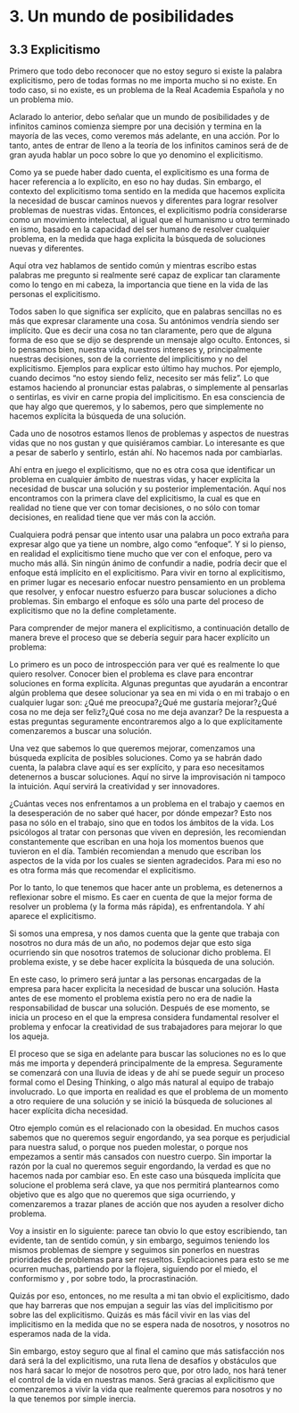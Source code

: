 # 3. Un mundo de posibilidades


## 3.3 Explicitismo

Primero que todo debo reconocer que no estoy seguro si existe la palabra explicitismo, pero de todas formas no me importa mucho si no existe. En todo caso, si no existe, es un problema de la Real Academia Española y no un problema mio.

Aclarado lo anterior, debo señalar que un mundo de posibilidades y de infinitos caminos comienza siempre por una decisión y termina en la mayoría de las veces, como veremos más adelante, en una acción. Por lo tanto, antes de entrar de lleno a la teoría de los infinitos caminos será de de gran ayuda hablar un poco sobre lo que yo denomino el explicitismo.

Como ya se puede haber dado cuenta, el explicitismo es una forma de hacer referencia a lo explícito, en eso no hay dudas. Sin embargo, el contexto del explicitismo toma sentido en la medida que hacemos explicita la necesidad de buscar caminos nuevos y diferentes para lograr resolver problemas de nuestras vidas. Entonces, el explicitismo podría considerarse como un movimiento intelectual, al igual que el humanismo u otro terminado en ismo, basado en la capacidad del ser humano de resolver cualquier problema, en la medida que haga explicita la búsqueda de soluciones nuevas y diferentes.

Aquí otra vez hablamos de sentido común y mientras escribo estas palabras me pregunto si realmente seré capaz de explicar tan claramente como lo tengo en mi cabeza, la importancia que tiene en la vida de las personas el explicitismo. 

Todos saben lo que significa ser explícito, que en palabras sencillas no es más que expresar claramente una cosa. Su antónimos vendría siendo ser implícito. Que es decir una cosa no tan claramente, pero que de alguna forma de eso que se dijo se desprende un mensaje algo oculto. Entonces, si lo pensamos bien, nuestra vida, nuestros intereses y, principalmente nuestras decisiones, son de la corriente del implicitismo y no del explicitismo. Ejemplos para explicar esto último hay muchos. Por ejemplo, cuando decimos “no estoy siendo feliz, necesito ser más feliz”. Lo que estamos haciendo al pronunciar estas palabras, o simplemente al pensarlas o sentirlas, es vivir en carne propia del implicitismo. En esa consciencia de que hay algo que queremos, y lo sabemos, pero que simplemente no hacemos explícita la búsqueda de una solución.

Cada uno de nosotros estamos llenos de problemas y aspectos de nuestras vidas que no nos gustan y que quisiéramos cambiar. Lo interesante es que a pesar de saberlo y sentirlo, están ahí. No hacemos nada por cambiarlas.

Ahí entra en juego el explicitismo, que no es otra cosa que identificar un problema en cualquier ámbito de nuestras vidas, y hacer explícita la necesidad de buscar una solución y su posterior implementación. Aquí nos encontramos con la primera clave del explicitismo, la cual es que en realidad no tiene que ver con tomar decisiones, o no sólo con tomar decisiones, en realidad tiene que ver más con la acción.

Cualquiera podrá pensar que intento usar una palabra un poco extraña para expresar algo que ya tiene un nombre, algo como “enfoque”. Y si lo pienso, en realidad el explicitismo tiene mucho que ver con el enfoque, pero va mucho más allá. Sin ningún ánimo de confundir a nadie, podría decir que el enfoque está implícito en el explicitismo. Para vivir en torno al explicitismo, en primer lugar es necesario enfocar nuestro pensamiento en un problema que resolver, y enfocar nuestro esfuerzo para buscar soluciones a dicho problemas. Sin embargo el enfoque es sólo una parte del proceso de explicitismo que no la define completamente.

Para comprender de mejor manera el explicitismo, a continuación detallo de manera breve el proceso que se debería seguir para hacer explícito un problema:


Lo primero es un poco de introspección para ver qué es realmente lo que quiero resolver. Conocer bien el problema es clave para encontrar soluciones en forma explícita. Algunas preguntas que ayudarán a encontrar algún problema que desee solucionar ya sea en mi vida o en mi trabajo o en cualquier lugar son: ¿Qué me preocupa?¿Qué me gustaría mejorar?¿Qué cosa no me deja ser feliz?¿Qué cosa no me deja avanzar? De la respuesta a estas preguntas seguramente encontraremos algo a lo que explícitamente comenzaremos a buscar una solución.

Una vez que sabemos lo que queremos mejorar, comenzamos una búsqueda explícita de posibles soluciones. Como ya se habrán dado cuenta, la palabra clave aquí es ser explícito, y para eso necesitamos detenernos a buscar soluciones. Aquí no sirve la improvisación ni tampoco la intuición. Aquí servirá la creatividad y ser innovadores.

¿Cuántas veces nos enfrentamos a un problema en el trabajo y caemos en la desesperación de no saber qué hacer, por dónde empezar? Esto nos pasa no sólo en el trabajo, sino que en todos los ámbitos de la vida. Los psicólogos al tratar con personas que viven en depresión, les recomiendan constantemente que escriban en una hoja los momentos buenos que tuvieron en el día. También recomiendan a menudo que escriban los aspectos de la vida por los cuales se sienten agradecidos. Para mi eso no es otra forma más que recomendar el explicitismo.

Por lo tanto, lo que tenemos que hacer ante un problema, es detenernos a reflexionar sobre el mismo. Es caer en cuenta de que la mejor forma de resolver un problema (y la forma más rápida), es enfrentandola. Y ahí aparece el explicitismo.

Si somos una empresa, y nos damos cuenta que la gente que trabaja con nosotros no dura más de un año, no podemos dejar que esto siga ocurriendo sin que nosotros tratemos de solucionar dicho problema. El problema existe, y se debe hacer explícita la búsqueda de una solución. 

En este caso, lo primero será juntar a las personas encargadas de la empresa para hacer explicita la necesidad de buscar una solución. Hasta antes de ese momento el problema existía pero no era de nadie la responsabilidad de buscar una solución. Después de ese momento, se inicia un proceso en el que la empresa considera fundamental resolver el problema y enfocar la creatividad de sus trabajadores para mejorar lo que los aqueja. 

El proceso que se siga en adelante para buscar las soluciones no es lo que más me importa y dependerá principalmente de la empresa. Seguramente se comenzará con una lluvia de ideas y de ahí se puede seguir un proceso formal como el Desing Thinking, o algo más natural al equipo de trabajo involucrado. Lo que importa en realidad es que el problema de un momento a otro requiere de una solución y se inició la búsqueda de soluciones al hacer explícita dicha necesidad.

Otro ejemplo común es el relacionado con la obesidad. En muchos casos sabemos que no queremos seguir engordando, ya sea porque es perjudicial para nuestra salud, o porque nos pueden molestar, o porque nos empezamos a sentir más cansados con nuestro cuerpo. Sin importar la razón por la cual no queremos seguir engordando, la verdad es que no hacemos nada por cambiar eso. En este caso una búsqueda implícita que solucione el problema será clave, ya que nos permitirá plantearnos como objetivo que es algo que no queremos que siga ocurriendo, y comenzaremos a trazar planes de acción que nos ayuden a resolver dicho problema.

Voy a insistir en lo siguiente: parece tan obvio lo que estoy escribiendo, tan evidente, tan de sentido común, y sin embargo, seguimos teniendo los mismos problemas de siempre y seguimos sin ponerlos en nuestras prioridades de problemas para ser resueltos. Explicaciones para esto se me ocurren muchas, partiendo por la flojera, siguiendo por el miedo, el conformismo y , por sobre todo, la procrastinación.

Quizás por eso, entonces, no me resulta a mi tan obvio el explicitismo, dado que hay barreras que nos empujan a seguir las vías del implicitismo por sobre las del explicitismo. Quizás es más fácil vivir en las vias del implicitismo en la medida que no se espera nada de nosotros, y nosotros no esperamos nada de la vida.

Sin embargo, estoy seguro que al final el camino que más satisfacción nos dará será la del explicitismo, una ruta llena de desafíos y obstáculos que nos hará sacar lo mejor de nosotros pero que, por otro lado, nos hará tener el control de la vida en nuestras manos. Será gracias al explicitismo que comenzaremos a vivir la vida que realmente queremos para nosotros y no la que tenemos por simple inercia. 

